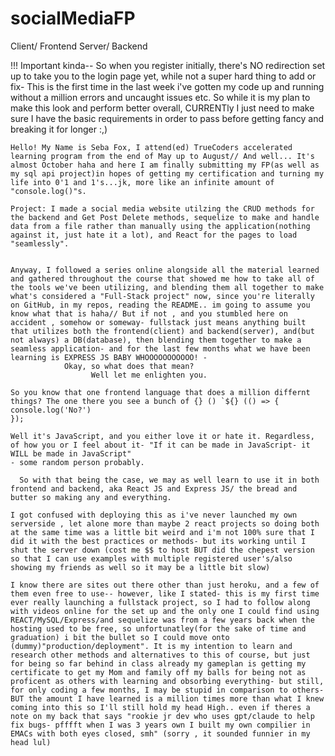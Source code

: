 ﻿# socialMediaFP
Client/ Frontend
Server/ Backend

!!! Important kinda-- So when you register initially, there's NO redirection set up to take you to the login page yet, while not a super hard thing to add or fix- This is the first time in the last week i've gotten my code up and running without a million errors and uncaught issues etc. So while it is my plan to make this look and perform better overall, CURRENTly I just need to make sure I have the basic requirements in order to pass before getting fancy and breaking it for longer :,)

    Hello! My Name is Seba Fox, I attend(ed) TrueCoders accelerated learning program from the end of May up to August// And well... It's almost October haha and here I am finally submitting my FP(as well as my sql api project)in hopes of getting my certification and turning my life into 0'1 and 1's...jk, more like an infinite amount of "console.log()"s.

    Project: I made a social media website utilzing the CRUD methods for the backend and Get Post Delete methods, sequelize to make and handle data from a file rather than manually using the application(nothing against it, just hate it a lot), and React for the pages to load "seamlessly".
    

    Anyway, I followed a series online alongside all the material learned and gathered throughout the course that showed me how to take all of the tools we've been utilizing, and blending them all together to make what's considered a "Full-Stack project" now, since you're literally on GitHub, in my repos, reading the README.. im going to assume you know what that is haha// But if not , and you stumbled here on accident , somehow or someway- fullstack just means anything built that utilizes both the frontend(client) and backend(server), and(but not always) a DB(database), then blending them together to make a seamless application- and for the last few months what we have been learning is EXPRESS JS BABY WHOOOOOOOOOOO! -
                Okay, so what does that mean?
                      Well let me enlighten you. 

    So you know that one frontend language that does a million differnt things? The one there you see a bunch of {} () `${} (() => {
    console.log('No?')
    });                    
   
    Well it's JavaScript, and you either love it or hate it. Regardless, of how you or I feel about it- "If it can be made in JavaScript- it WILL be made in JavaScript"
    - some random person probably.

      So with that being the case, we may as well learn to use it in both frontend and backend, aka React JS and Express JS/ the bread and butter so making any and everything. 

    I got confused with deploying this as i've never launched my own serverside , let alone more than maybe 2 react projects so doing both at the same time was a little bit weird and i'm not 100% sure that I did it with the best practices or methods- but its working until I shut the server down (cost me $$ to host BUT did the chepest version so that I can use examples with multiple registered user's/also showing my friends as well so it may be a little bit slow)

    I know there are sites out there other than just heroku, and a few of them even free to use-- however, like I stated- this is my first time ever really launching a fullstack project, so I had to follow along with videos online for the set up and the only one I could find using REACT/MySQL/Express/and sequelize was from a few years back when the hosting used to be free, so unfortunatley(for the sake of time and graduation) i bit the bullet so I could move onto (dummy)"production/deployment". It is my intention to learn and research other methods and alternatives to this of course, but just for being so far behind in class already my gameplan is getting my certificate to get my Mom and family off my balls for being not as proficent as others with learning and obsorbing everything- but still, for only coding a few months, I may be stupid in comparison to others- BUT the amount I have learned is a million times more than what I knew coming into this so I'll still hold my head High.. even if theres a note on my back that says "rookie jr dev who uses gpt/claude to help fix bugs- pfffft when I was 3 years own I built my own compilier in EMACs with both eyes closed, smh" (sorry , it sounded funnier in my head lul)
